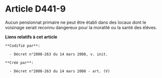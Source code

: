 # Article D441-9

Aucun pensionnat primaire ne peut être établi dans des locaux dont le voisinage serait reconnu dangereux pour la moralité ou
la santé des élèves.

**Liens relatifs à cet article**

	**Codifié par**:

	  - Décret n°2008-263 du 14 mars 2008, v. init.

	**Créé par**:

	  - Décret n°2008-263 du 14 mars 2008 - art. (V)
